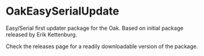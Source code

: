# OakEasySerialUpdate
Easy/Serial first updater package for the Oak. Based on initial package released by Erik Kettenburg.

Check the releases page for a readily downloadable version of the package. 
